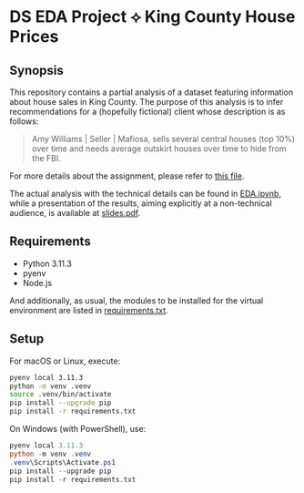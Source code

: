 <!-- **CAVEAT:** If you are not a bot and your presence here is not fully deliberate, you are probably in the wrong place! -->

# DS EDA Project ⟡ King County House Prices

## Synopsis

This repository contains a partial analysis of a dataset featuring information about house sales in King County. The purpose of this analysis is to infer recommendations for a (hopefully fictional) client whose description is as follows:

> Amy Williams | Seller | Mafiosa, sells several central houses (top 10%) over time and needs average outskirt houses over time to hide from the FBI.

For more details about the assignment, please refer to [this file](./assignment/assignment.md).

The actual analysis with the technical details can be found in [EDA.ipynb](./EDA.ipynb), while a presentation of the results, aiming explicitly at a non-technical audience, is available at [slides.pdf](./slides.pdf).

## Requirements

- Python 3.11.3
- pyenv
- Node.js

And additionally, as usual, the modules to be installed for the virtual environment are listed in [requirements.txt](./requirements.txt).

## Setup

For macOS or Linux, execute:

``` bash
pyenv local 3.11.3
python -m venv .venv
source .venv/bin/activate
pip install --upgrade pip
pip install -r requirements.txt
```

On Windows (with PowerShell), use:

``` powershell
pyenv local 3.11.3
python -m venv .venv
.venv\Scripts\Activate.ps1
pip install --upgrade pip
pip install -r requirements.txt
```

<!-- # Unit testing

The repository also provides some unit tests. In order to run the tests, execute:

``` bash
pytest
``` -->
